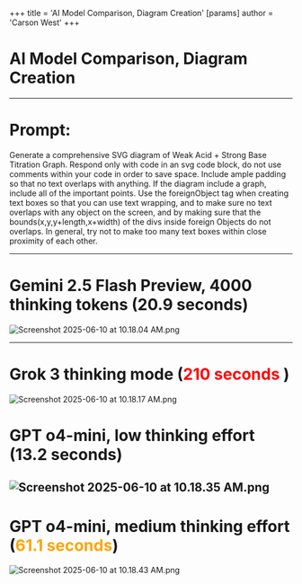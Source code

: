+++
 title = 'AI Model Comparison, Diagram Creation'
[params]
	author = 'Carson West'
+++
# AI Model Comparison, Diagram Creation

---

# Prompt:

Generate a comprehensive SVG diagram of Weak Acid + Strong Base Titration Graph. Respond only with code in an svg code block, do not use comments within your code in order to save space. Include ample padding so that no text overlaps with anything. If the diagram include a graph, include all of the important points. Use the foreignObject tag when creating text boxes so that you can use text wrapping, and to make sure no text overlaps with any object on the screen, and by making sure that the bounds(x,y,y+length,x+width) of the divs inside foreign Objects do not overlaps. In general, try not to make too many text boxes within close proximity of each other.

---

# Gemini 2.5 Flash Preview, 4000 thinking tokens (20.9 seconds)
![Screenshot 2025-06-10 at 10.18.04 AM.png](./../screenshot-2025-06-10-at-10.18.04-am.png/)

---

# Grok 3 thinking mode (<a style="color:red">210 seconds </a>)
![Screenshot 2025-06-10 at 10.18.17 AM.png](./../screenshot-2025-06-10-at-10.18.17-am.png/)
# GPT o4-mini, low thinking effort (13.2 seconds)
![Screenshot 2025-06-10 at 10.18.35 AM.png](./../screenshot-2025-06-10-at-10.18.35-am.png/)
---
# GPT o4-mini, medium thinking effort (<a style="color:orange">61.1 seconds</a>)
![Screenshot 2025-06-10 at 10.18.43 AM.png](./../screenshot-2025-06-10-at-10.18.43-am.png/)
